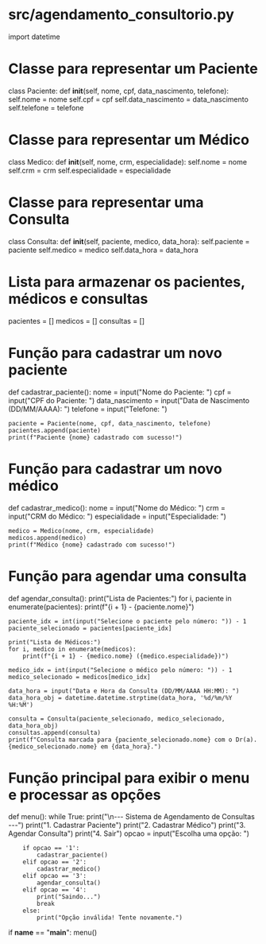 # src/agendamento_consultorio.py

import datetime

# Classe para representar um Paciente
class Paciente:
    def __init__(self, nome, cpf, data_nascimento, telefone):
        self.nome = nome
        self.cpf = cpf
        self.data_nascimento = data_nascimento
        self.telefone = telefone

# Classe para representar um Médico
class Medico:
    def __init__(self, nome, crm, especialidade):
        self.nome = nome
        self.crm = crm
        self.especialidade = especialidade

# Classe para representar uma Consulta
class Consulta:
    def __init__(self, paciente, medico, data_hora):
        self.paciente = paciente
        self.medico = medico
        self.data_hora = data_hora

# Lista para armazenar os pacientes, médicos e consultas
pacientes = []
medicos = []
consultas = []

# Função para cadastrar um novo paciente
def cadastrar_paciente():
    nome = input("Nome do Paciente: ")
    cpf = input("CPF do Paciente: ")
    data_nascimento = input("Data de Nascimento (DD/MM/AAAA): ")
    telefone = input("Telefone: ")
    
    paciente = Paciente(nome, cpf, data_nascimento, telefone)
    pacientes.append(paciente)
    print(f"Paciente {nome} cadastrado com sucesso!")

# Função para cadastrar um novo médico
def cadastrar_medico():
    nome = input("Nome do Médico: ")
    crm = input("CRM do Médico: ")
    especialidade = input("Especialidade: ")
    
    medico = Medico(nome, crm, especialidade)
    medicos.append(medico)
    print(f"Médico {nome} cadastrado com sucesso!")

# Função para agendar uma consulta
def agendar_consulta():
    print("Lista de Pacientes:")
    for i, paciente in enumerate(pacientes):
        print(f"{i + 1} - {paciente.nome}")
    
    paciente_idx = int(input("Selecione o paciente pelo número: ")) - 1
    paciente_selecionado = pacientes[paciente_idx]
    
    print("Lista de Médicos:")
    for i, medico in enumerate(medicos):
        print(f"{i + 1} - {medico.nome} ({medico.especialidade})")
    
    medico_idx = int(input("Selecione o médico pelo número: ")) - 1
    medico_selecionado = medicos[medico_idx]
    
    data_hora = input("Data e Hora da Consulta (DD/MM/AAAA HH:MM): ")
    data_hora_obj = datetime.datetime.strptime(data_hora, '%d/%m/%Y %H:%M')
    
    consulta = Consulta(paciente_selecionado, medico_selecionado, data_hora_obj)
    consultas.append(consulta)
    print(f"Consulta marcada para {paciente_selecionado.nome} com o Dr(a). {medico_selecionado.nome} em {data_hora}.")

# Função principal para exibir o menu e processar as opções
def menu():
    while True:
        print("\n--- Sistema de Agendamento de Consultas ---")
        print("1. Cadastrar Paciente")
        print("2. Cadastrar Médico")
        print("3. Agendar Consulta")
        print("4. Sair")
        opcao = input("Escolha uma opção: ")

        if opcao == '1':
            cadastrar_paciente()
        elif opcao == '2':
            cadastrar_medico()
        elif opcao == '3':
            agendar_consulta()
        elif opcao == '4':
            print("Saindo...")
            break
        else:
            print("Opção inválida! Tente novamente.")

if __name__ == "__main__":
    menu()

